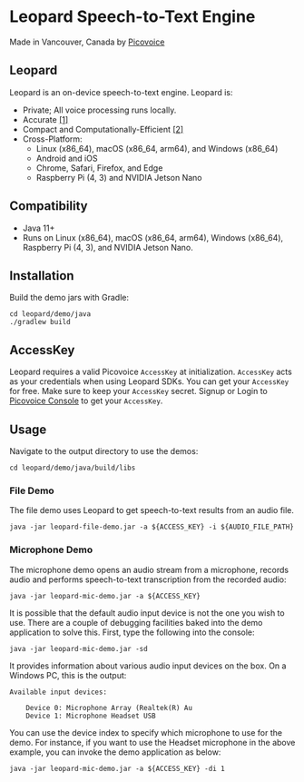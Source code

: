 # Leopard Speech-to-Text Engine

Made in Vancouver, Canada by [Picovoice](https://picovoice.ai)

## Leopard

Leopard is an on-device speech-to-text engine. Leopard is:

- Private; All voice processing runs locally.
- Accurate [[1]](https://picovoice.ai/docs/benchmark/stt/#results)
- Compact and Computationally-Efficient [[2]](https://github.com/Picovoice/speech-to-text-benchmark#rtf)
- Cross-Platform:
    - Linux (x86_64), macOS (x86_64, arm64), and Windows (x86_64)
    - Android and iOS
    - Chrome, Safari, Firefox, and Edge
    - Raspberry Pi (4, 3) and NVIDIA Jetson Nano

## Compatibility

- Java 11+
- Runs on Linux (x86_64), macOS (x86_64, arm64), Windows (x86_64), Raspberry Pi (4, 3), and NVIDIA Jetson Nano.

## Installation

Build the demo jars with Gradle:

```console
cd leopard/demo/java
./gradlew build
```

## AccessKey

Leopard requires a valid Picovoice `AccessKey` at initialization. `AccessKey` acts as your credentials when using
Leopard SDKs.
You can get your `AccessKey` for free. Make sure to keep your `AccessKey` secret.
Signup or Login to [Picovoice Console](https://console.picovoice.ai/) to get your `AccessKey`.

## Usage

Navigate to the output directory to use the demos:

```console
cd leopard/demo/java/build/libs
```

### File Demo

The file demo uses Leopard to get speech-to-text results from an audio file.

```console
java -jar leopard-file-demo.jar -a ${ACCESS_KEY} -i ${AUDIO_FILE_PATH}
```

### Microphone Demo

The microphone demo opens an audio stream from a microphone, records audio and performs speech-to-text transcription
from the recorded audio:

```console
java -jar leopard-mic-demo.jar -a ${ACCESS_KEY}
```

It is possible that the default audio input device is not the one you wish to use. There are a couple of debugging
facilities baked into the demo application to solve this. First, type the following into the console:

```console
java -jar leopard-mic-demo.jar -sd
```

It provides information about various audio input devices on the box. On a Windows PC, this is the output:

```
Available input devices:

    Device 0: Microphone Array (Realtek(R) Au
    Device 1: Microphone Headset USB
```

You can use the device index to specify which microphone to use for the demo. For instance, if you want to use the
Headset microphone in the above example, you can invoke the demo application as below:

```console
java -jar leopard-mic-demo.jar -a ${ACCESS_KEY} -di 1
```
